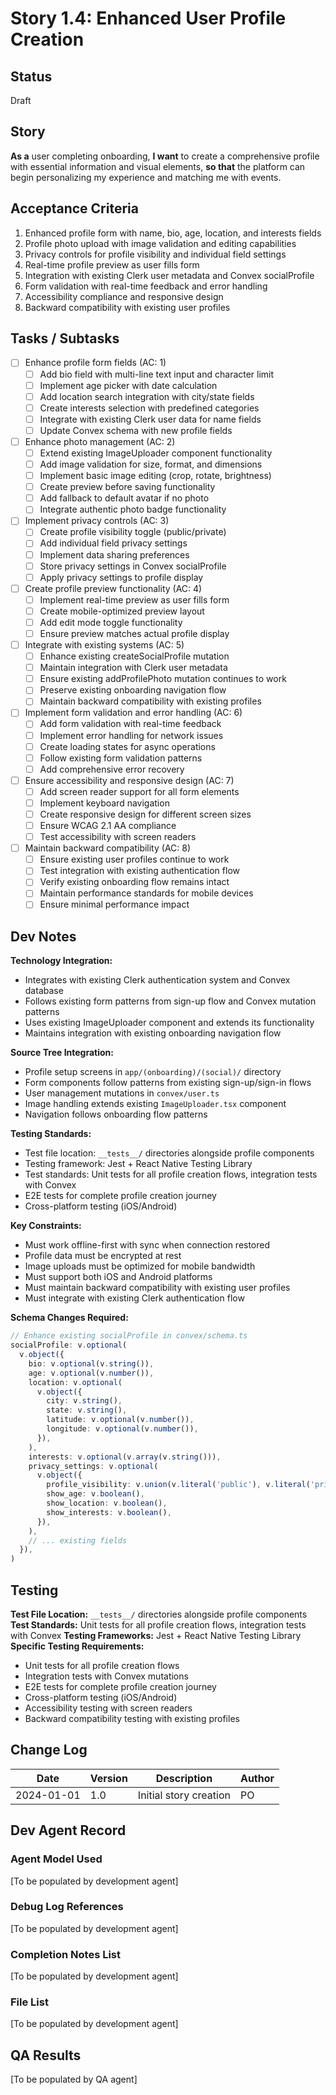 # Story 1.4: Enhanced User Profile Creation

## Status

Draft

## Story

**As a** user completing onboarding,
**I want** to create a comprehensive profile with essential information and visual elements,
**so that** the platform can begin personalizing my experience and matching me with events.

## Acceptance Criteria

1. Enhanced profile form with name, bio, age, location, and interests fields
2. Profile photo upload with image validation and editing capabilities
3. Privacy controls for profile visibility and individual field settings
4. Real-time profile preview as user fills form
5. Integration with existing Clerk user metadata and Convex socialProfile
6. Form validation with real-time feedback and error handling
7. Accessibility compliance and responsive design
8. Backward compatibility with existing user profiles

## Tasks / Subtasks

- [ ] Enhance profile form fields (AC: 1)
  - [ ] Add bio field with multi-line text input and character limit
  - [ ] Implement age picker with date calculation
  - [ ] Add location search integration with city/state fields
  - [ ] Create interests selection with predefined categories
  - [ ] Integrate with existing Clerk user data for name fields
  - [ ] Update Convex schema with new profile fields
- [ ] Enhance photo management (AC: 2)
  - [ ] Extend existing ImageUploader component functionality
  - [ ] Add image validation for size, format, and dimensions
  - [ ] Implement basic image editing (crop, rotate, brightness)
  - [ ] Create preview before saving functionality
  - [ ] Add fallback to default avatar if no photo
  - [ ] Integrate authentic photo badge functionality
- [ ] Implement privacy controls (AC: 3)
  - [ ] Create profile visibility toggle (public/private)
  - [ ] Add individual field privacy settings
  - [ ] Implement data sharing preferences
  - [ ] Store privacy settings in Convex socialProfile
  - [ ] Apply privacy settings to profile display
- [ ] Create profile preview functionality (AC: 4)
  - [ ] Implement real-time preview as user fills form
  - [ ] Create mobile-optimized preview layout
  - [ ] Add edit mode toggle functionality
  - [ ] Ensure preview matches actual profile display
- [ ] Integrate with existing systems (AC: 5)
  - [ ] Enhance existing createSocialProfile mutation
  - [ ] Maintain integration with Clerk user metadata
  - [ ] Ensure existing addProfilePhoto mutation continues to work
  - [ ] Preserve existing onboarding navigation flow
  - [ ] Maintain backward compatibility with existing profiles
- [ ] Implement form validation and error handling (AC: 6)
  - [ ] Add form validation with real-time feedback
  - [ ] Implement error handling for network issues
  - [ ] Create loading states for async operations
  - [ ] Follow existing form validation patterns
  - [ ] Add comprehensive error recovery
- [ ] Ensure accessibility and responsive design (AC: 7)
  - [ ] Add screen reader support for all form elements
  - [ ] Implement keyboard navigation
  - [ ] Create responsive design for different screen sizes
  - [ ] Ensure WCAG 2.1 AA compliance
  - [ ] Test accessibility with screen readers
- [ ] Maintain backward compatibility (AC: 8)
  - [ ] Ensure existing user profiles continue to work
  - [ ] Test integration with existing authentication flow
  - [ ] Verify existing onboarding flow remains intact
  - [ ] Maintain performance standards for mobile devices
  - [ ] Ensure minimal performance impact

## Dev Notes

**Technology Integration:**

- Integrates with existing Clerk authentication system and Convex database
- Follows existing form patterns from sign-up flow and Convex mutation patterns
- Uses existing ImageUploader component and extends its functionality
- Maintains integration with existing onboarding navigation flow

**Source Tree Integration:**

- Profile setup screens in `app/(onboarding)/(social)/` directory
- Form components follow patterns from existing sign-up/sign-in flows
- User management mutations in `convex/user.ts`
- Image handling extends existing `ImageUploader.tsx` component
- Navigation follows onboarding flow patterns

**Testing Standards:**

- Test file location: `__tests__/` directories alongside profile components
- Testing framework: Jest + React Native Testing Library
- Test standards: Unit tests for all profile creation flows, integration tests with Convex
- E2E tests for complete profile creation journey
- Cross-platform testing (iOS/Android)

**Key Constraints:**

- Must work offline-first with sync when connection restored
- Profile data must be encrypted at rest
- Image uploads must be optimized for mobile bandwidth
- Must support both iOS and Android platforms
- Must maintain backward compatibility with existing user profiles
- Must integrate with existing Clerk authentication flow

**Schema Changes Required:**

```typescript
// Enhance existing socialProfile in convex/schema.ts
socialProfile: v.optional(
  v.object({
    bio: v.optional(v.string()),
    age: v.optional(v.number()),
    location: v.optional(
      v.object({
        city: v.string(),
        state: v.string(),
        latitude: v.optional(v.number()),
        longitude: v.optional(v.number()),
      }),
    ),
    interests: v.optional(v.array(v.string())),
    privacy_settings: v.optional(
      v.object({
        profile_visibility: v.union(v.literal('public'), v.literal('private')),
        show_age: v.boolean(),
        show_location: v.boolean(),
        show_interests: v.boolean(),
      }),
    ),
    // ... existing fields
  }),
)
```

## Testing

**Test File Location:** `__tests__/` directories alongside profile components
**Test Standards:** Unit tests for all profile creation flows, integration tests with Convex
**Testing Frameworks:** Jest + React Native Testing Library
**Specific Testing Requirements:**

- Unit tests for all profile creation flows
- Integration tests with Convex mutations
- E2E tests for complete profile creation journey
- Cross-platform testing (iOS/Android)
- Accessibility testing with screen readers
- Backward compatibility testing with existing profiles

## Change Log

| Date       | Version | Description            | Author |
| ---------- | ------- | ---------------------- | ------ |
| 2024-01-01 | 1.0     | Initial story creation | PO     |

## Dev Agent Record

### Agent Model Used

[To be populated by development agent]

### Debug Log References

[To be populated by development agent]

### Completion Notes List

[To be populated by development agent]

### File List

[To be populated by development agent]

## QA Results

[To be populated by QA agent]
